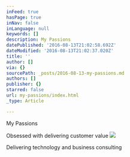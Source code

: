 ```yaml
---
inFeed: true
hasPage: true
inNav: false
inLanguage: null
keywords: []
description: My Passions
datePublished: '2016-08-13T21:02:58.692Z'
dateModified: '2016-08-13T21:02:37.020Z'
title: ''
author: []
via: {}
sourcePath: _posts/2016-08-13-my-passions.md
authors: []
publisher: {}
starred: false
url: my-passions/index.html
_type: Article

---
```

My Passions

Obsessed with delivering customer value
![](https://the-grid-user-content.s3-us-west-2.amazonaws.com/190a50e6-3294-4a67-84fa-845344810838.jpg)

Delivering technology and business consulting
